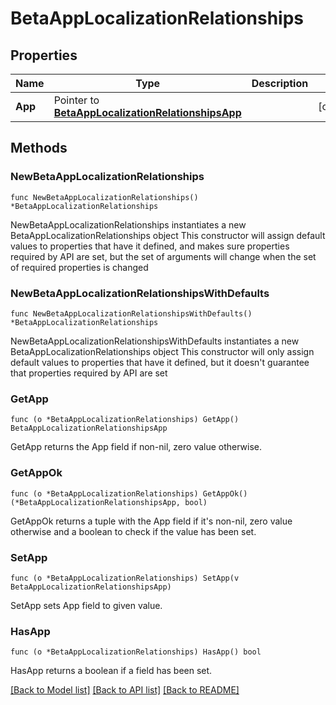 # BetaAppLocalizationRelationships

## Properties

Name | Type | Description | Notes
------------ | ------------- | ------------- | -------------
**App** | Pointer to [**BetaAppLocalizationRelationshipsApp**](BetaAppLocalizationRelationshipsApp.md) |  | [optional] 

## Methods

### NewBetaAppLocalizationRelationships

`func NewBetaAppLocalizationRelationships() *BetaAppLocalizationRelationships`

NewBetaAppLocalizationRelationships instantiates a new BetaAppLocalizationRelationships object
This constructor will assign default values to properties that have it defined,
and makes sure properties required by API are set, but the set of arguments
will change when the set of required properties is changed

### NewBetaAppLocalizationRelationshipsWithDefaults

`func NewBetaAppLocalizationRelationshipsWithDefaults() *BetaAppLocalizationRelationships`

NewBetaAppLocalizationRelationshipsWithDefaults instantiates a new BetaAppLocalizationRelationships object
This constructor will only assign default values to properties that have it defined,
but it doesn't guarantee that properties required by API are set

### GetApp

`func (o *BetaAppLocalizationRelationships) GetApp() BetaAppLocalizationRelationshipsApp`

GetApp returns the App field if non-nil, zero value otherwise.

### GetAppOk

`func (o *BetaAppLocalizationRelationships) GetAppOk() (*BetaAppLocalizationRelationshipsApp, bool)`

GetAppOk returns a tuple with the App field if it's non-nil, zero value otherwise
and a boolean to check if the value has been set.

### SetApp

`func (o *BetaAppLocalizationRelationships) SetApp(v BetaAppLocalizationRelationshipsApp)`

SetApp sets App field to given value.

### HasApp

`func (o *BetaAppLocalizationRelationships) HasApp() bool`

HasApp returns a boolean if a field has been set.


[[Back to Model list]](../README.md#documentation-for-models) [[Back to API list]](../README.md#documentation-for-api-endpoints) [[Back to README]](../README.md)


